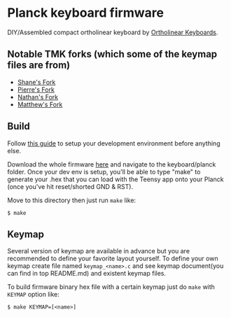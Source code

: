 Planck keyboard firmware
======================
DIY/Assembled compact ortholinear keyboard by
[Ortholinear Keyboards](http://ortholinearkeyboards.com).

## Notable TMK forks (which some of the keymap files are from)
- [Shane's Fork](https://github.com/shanecelis/tmk_keyboard/tree/master/keyboard/planck)
- [Pierre's Fork](https://github.com/pcarrier/tmk_keyboard/blob/pcarrier/planck/keyboard/gh60/keymap_planck.c)
- [Nathan's Fork](https://github.com/nathanrosspowell/tmk_keyboard/tree/planck-jack/keyboard/planck)
- [Matthew's Fork](https://github.com/pepers/tmk_keyboard/tree/master/keyboard/planck_grid)

## Build

Follow [this guide](http://deskthority.net/workshop-f7/how-to-build-your-very-own-keyboard-firmware-t7177.html)
to setup your development environment before anything else.

Download the whole firmware
[here](https://github.com/jackhumbert/tmk_keyboard/archive/master.zip)
and navigate to the keyboard/planck folder. Once your dev env is setup,
you'll be able to type "make" to generate your .hex that you can load
with the Teensy app onto your Planck (once you've hit reset/shorted
GND & RST).

Move to this directory then just run `make` like:

    $ make


## Keymap
Several version of keymap are available in advance but you are
recommended to define your favorite layout yourself. To define your own
keymap create file named `keymap_<name>.c` and see keymap document(you
can find in top README.md) and existent keymap files.

To build firmware binary hex file with a certain keymap just do `make`
with `KEYMAP` option like:

    $ make KEYMAP=[<name>]

